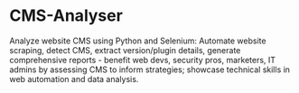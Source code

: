 # CMS-Analyser
Analyze website CMS using Python and Selenium: Automate website scraping, detect CMS, extract version/plugin details, generate comprehensive reports - benefit web devs, security pros, marketers, IT admins by assessing CMS to inform strategies; showcase technical skills in web automation and data analysis.

